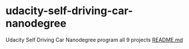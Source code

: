 # udacity-self-driving-car-nanodegree
Udacity Self Driving Car Nanodegree program all 9 projects
[README.md](https://github.com/akhil97/udacity-self-driving-car-nanodegree/files/8694548/README.md)
